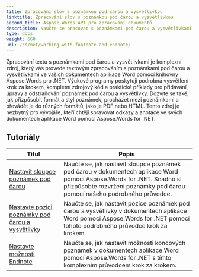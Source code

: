 ```yaml
---
title: Zpracování slov s poznámkou pod čarou a vysvětlivkou
linktitle: Zpracování slov s poznámkou pod čarou a vysvětlivkou
second_title: Aspose.Words API pro zpracování dokumentů
description: Naučte se pracovat s poznámkami pod čarou a vysvětlivkami v dokumentech aplikace Word pomocí Aspose.Words for .NET. Podrobné návody a praktické příklady.
type: docs
weight: 660
url: /cs/net/working-with-footnote-and-endnote/
---
```

Zpracování textu s poznámkami pod čarou a vysvětlivkami je komplexní zdroj, který vás provede textovým zpracováním s poznámkami pod čarou a vysvětlivkami ve vašich dokumentech aplikace Word pomocí knihovny Aspose.Words pro .NET. Výukové programy poskytují podrobná vysvětlení krok za krokem, kompletní zdrojový kód a praktické příklady pro přidávání, úpravy a odstraňování poznámek pod čarou a vysvětlivky. Dozvíte se také, jak přizpůsobit formát a styl poznámek, procházet mezi poznámkami a převádět je do různých formátů, jako je PDF nebo HTML. Tento zdroj je nezbytný pro vývojáře, kteří chtějí spravovat odkazy a anotace ve svých dokumentech aplikace Word pomocí Aspose.Words for .NET.

 ## Tutoriály
| Titul | Popis |
| --- | --- |
| [Nastavit sloupce poznámek pod čarou](./set-foot-note-columns/) | Naučte se, jak nastavit sloupce poznámek pod čarou v dokumentech aplikace Word pomocí Aspose.Words for .NET. Snadno si přizpůsobte rozvržení poznámky pod čarou pomocí našeho podrobného průvodce. |
| [Nastavte pozici poznámky pod čarou a vysvětlivky](./set-footnote-and-end-note-position/) | Naučte se, jak nastavit pozice poznámek pod čarou a vysvětlivky v dokumentech aplikace Word pomocí Aspose.Words for .NET pomocí tohoto podrobného průvodce krok za krokem. |
| [Nastavte možnosti Endnote](./set-endnote-options/) | Naučte se, jak nastavit možnosti koncových poznámek v dokumentech aplikace Word pomocí Aspose.Words for .NET s tímto komplexním průvodcem krok za krokem. |